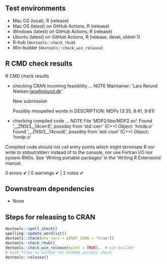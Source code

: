 ## Test environments
* Mac OS (local), R (release)
* Mac OS (latest) on GitHub Actions, R (release)
* Windows (latest) on GitHub Actions, R (release)
* Ubuntu (latest) on GitHub Actions, R (release, devel, oldrel-1)
* R-hub (`devtools::check_rhub`)
* Win-builder (`devtools::check_win_release`)


## R CMD check results
R CMD check results

* checking CRAN incoming feasibility ... NOTE
   Maintainer: 'Lars Relund Nielsen <lars@relund.dk>'
   
   New submission
   
   Possibly misspelled words in DESCRIPTION:
     MDPs (3:35, 8:41, 9:61)
  
* checking compiled code ... NOTE
   File ‘MDP2/libs/MDP2.so’:
     Found ‘__ZNSt3__14cerrE’, possibly from ‘std::cerr’ (C++)
       Object: ‘hmdp.o’
     Found ‘__ZNSt3__14coutE’, possibly from ‘std::cout’ (C++)
       Object: ‘hmdp.o’

Compiled code should not call entry points which might terminate R nor
write to stdout/stderr instead of to the console, nor use Fortran I/O
nor system RNGs.
See ‘Writing portable packages’ in the ‘Writing R Extensions’ manual.

0 errors ✔ | 0 warnings ✔ | 2 notes ✔


## Downstream dependencies
* None


## Steps for releasing to CRAN
```r
devtools::spell_check()
spelling::update_wordlist()
devtools::check(env_vars = c(NOT_CRAN = "true"))
devtools::check_rhub()
devtools::check_win_release(quiet = TRUE).  # win-builder
# Push files to GitHub for GitHub actions check
devtools::release() 
```


